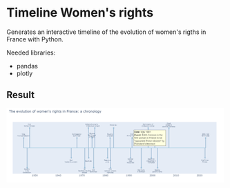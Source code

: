 # Timeline Women's rights

Generates an interactive timeline of the evolution of women's rigths in France with Python.

Needed libraries:
- pandas
- plotly  


## Result

![alt text](https://github.com/anaisalexia/Timeline/blob/origin/timeline/capture_interactive.png?raw=true)



